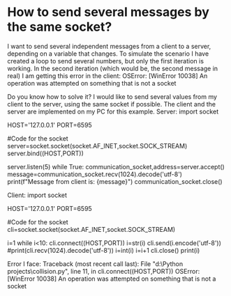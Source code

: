 
# How to send several messages by the same socket?

I want to send several independent messages from a client to a server, depending on a variable that changes. To simulate the scenario I have created a loop to send several numbers, but only the first iteration is working. In the second iteration (which would be, the second message in real) I am getting this error in the client:
OSError: [WinError 10038] An operation was attempted on something that is not a socket

Do you know how to solve it?
I would like to send several values from my client to the server, using the same socket if possible. The client and the server are implemented on my PC for this example.
Server:
import socket

HOST='127.0.0.1'
PORT=6595

#Code for the socket
server=socket.socket(socket.AF_INET,socket.SOCK_STREAM)
server.bind((HOST,PORT))

server.listen(5)
while True:
    communication_socket,address=server.accept()
    message=communication_socket.recv(1024).decode('utf-8')
    print(f"Message from client is: {message}")
    communication_socket.close()

Client:
import socket

HOST='127.0.0.1'
PORT=6595

#Code for the socket
cli=socket.socket(socket.AF_INET,socket.SOCK_STREAM)

i=1
while i<10:
    cli.connect((HOST,PORT))
    i=str(i)
    cli.send(i.encode('utf-8'))
    #print(cli.recv(1024).decode('utf-8'))
    i=int(i)
    i=i+1
    cli.close()
    print(i)

Error I face:
Traceback (most recent call last):
  File "d:\Python projects\collision.py", line 11, in <module>
    cli.connect((HOST,PORT))
OSError: [WinError 10038] An operation was attempted on something that is not a socket


        
